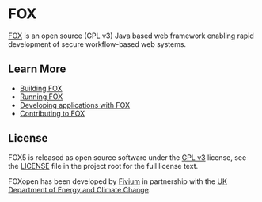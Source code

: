 # FOX
[FOX](http://www.foxopen.net/) is an open source (GPL v3) Java based web framework enabling rapid development of secure 
workflow-based web systems.

## Learn More

- [Building FOX](wiki/building)
- [Running FOX](wiki/running)
- [Developing applications with FOX](wiki/developing)
- [Contributing to FOX](wiki/contributing)

## License
FOX5 is released as open source software under the [GPL v3](https://opensource.org/licenses/gpl-3.0.html) 
license, see the [LICENSE](./LICENSE) file in the project root for the full license text.

FOXopen has been developed by [Fivium](http://fivium.co.uk/) in partnership with the 
[UK Department of Energy and Climate Change](https://www.gov.uk/government/organisations/department-of-energy-climate-change).